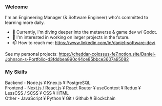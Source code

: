 ### Welcome

I'm an Engineering Manager (& Software Engineer) who's committed to learning more daily.

- 🔭 Currently, I'm diving deeper into the metaverse & game dev w/ Godot.
- 🌱 I'm interested in working on larger projects in the future.
- 📫 How to reach me: https://www.linkedin.com/in/daniel-software-dev/

See my personal projects: https://cheddar-colossus-fe7.notion.site/Daniel-Johnson-s-Portfolio-d3fddbea890c44ce85bbce3607a95082

### My Skills

Backend - Node.js ¥ Knex.js ¥ PostgreSQL </br>
Frontend - Next.js / React.js ¥ React Router ¥ useContext ¥ Redux ¥ LessCSS / SCSS ¥ CSS ¥ HTML </br>
Other - JavaScript ¥ Python ¥ Git / Github ¥ Blockchain

<!--
**daniel-j-dev/daniel-j-dev** is a ✨ _special_ ✨ repository because its `README.md` (this file) appears on your GitHub profile.

Here are some ideas to get you started:

- 🔭 I’m currently working on ...
- 🌱 I’m currently learning ...
- 👯 I’m looking to collaborate on ...
- 🤔 I’m looking for help with ...
- 💬 Ask me about ...
- 📫 How to reach me: ...
- 😄 Pronouns: ...
- ⚡ Fun fact: ...
-->
